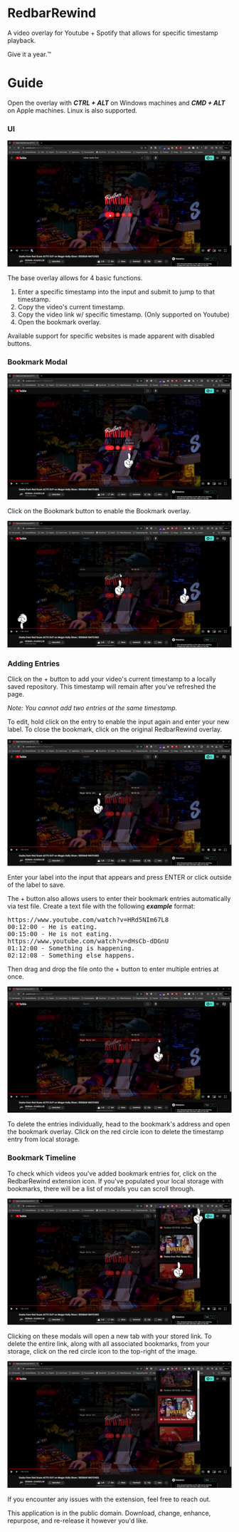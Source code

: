 
# RedbarRewind

A video overlay for Youtube + Spotify that allows for specific timestamp playback.

Give it a year.™

# Guide

Open the overlay with ***CTRL + ALT*** on Windows machines and ***CMD + ALT*** on Apple machines. Linux is also supported.

### UI

![alt text](assets/howto/template1.png "Base Overlay")

The base overlay allows for 4 basic functions.

1. Enter a specific timestamp into the input and submit to jump to that timestamp.
2. Copy the video's current timestamp.
3. Copy the video link w/ specific timestamp. (Only supported on Youtube)
4. Open the bookmark overlay.

Available support for specific websites is made apparent with disabled buttons. 

### Bookmark Modal

![alt text](assets/howto/template2.png "Bookmark Tool")

Click on the Bookmark button to enable the Bookmark overlay.

![alt text](assets/howto/template3.png "Bookmark Add")

### Adding Entries

Click on the + button to add your video's current timestamp to a locally saved repository. This timestamp will remain after you've refreshed the page.

*Note: You cannot add two entries at the same timestamp.*

To edit, hold click on the entry to enable the input again and enter your new label. To close the bookmark, click on the original RedbarRewind overlay.

![alt text](assets/howto/template4.png "Bookmark Entry")

Enter your label into the input that appears and press ENTER or click outside of the label to save.

The + button also allows users to enter their bookmark entries automatically via test file. Create a text file with the following ***example*** format:

<pre>https://www.youtube.com/watch?v=HRd5NIm67L8 
00:12:00 - He is eating.
00:15:00 - He is not eating.
https://www.youtube.com/watch?v=dHsCb-dDGnU
01:12:00 - Something is happening.
02:12:08 - Something else happens.</pre>

Then drag and drop the file onto the + button to enter multiple entries at once.

![alt text](assets/howto/template5.png "Bookmark Delete")

To delete the entries individually, head to the bookmark's address and open the bookmark overlay. Click on the red circle icon to delete the timestamp entry from local storage.

### Bookmark Timeline

To check which videos you've added bookmark entries for, click on the RedbarRewind extension icon. If you've populated your local storage with bookmarks, there will be a list of modals you can scroll through. 

![alt text](assets/howto/template6.png "Bookmark Timeline")

Clicking on these modals will open a new tab with your stored link. To delete the entire link, along with all associated bookmarks, from your storage, click on the red circle icon to the top-right of the image.

![alt text](assets/howto/template7.png "Bookmark Timeline Delete")

If you encounter any issues with the extension, feel free to reach out. 

This application is in the public domain. Download, change, enhance, repurpose, and re-release it however you'd like. 
